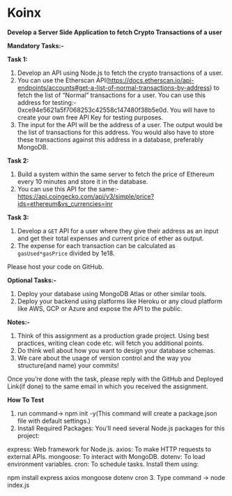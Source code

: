 # Koinx 
**Develop a Server Side Application to fetch Crypto Transactions of a user**

**Mandatory Tasks:-**

**Task 1:**

1. Develop an API using Node.js to fetch the crypto transactions of a user.
2. You can use the Etherscan API(https://docs.etherscan.io/api-endpoints/accounts#get-a-list-of-normal-transactions-by-address) to fetch the list of “Normal” transactions for a user. You can use this address for testing:- 0xce94e5621a5f7068253c42558c147480f38b5e0d. You will have to create your own free API Key for testing purposes.
3. The input for the API will be the address of a user. The output would be the list of transactions for this address. You would also have to store these transactions against this address in a database, preferably MongoDB.

**Task 2:**

1. Build a system within the same server to fetch the price of Ethereum every 10 minutes and store it in the database.
2. You can use this API for the same:- https://api.coingecko.com/api/v3/simple/price?ids=ethereum&vs_currencies=inr

**Task 3:**

1. Develop a `GET` API for a user where they give their address as an input and get their total expenses and current price of ether as output.
2. The expense for each transaction can be calculated as `gasUsed*gasPrice` divided by 1e18.

Please host your code on GitHub.

**Optional Tasks:-**

1. Deploy your database using MongoDB Atlas or other similar tools.
2. Deploy your backend using platforms like Heroku or any cloud platform like AWS, GCP or Azure and expose the API to the public.

**Notes:-**

1. Think of this assignment as a production grade project. Using best practices, writing clean code etc. will fetch you additional points.
2. Do think well about how you want to design your database schemas.
3. We care about the usage of version control and the way you structure(and name) your commits!

Once you’re done with the task, please reply with the GitHub and Deployed Link(if done) to the same email in which you received the assignment.


**How To Test**
1. run command-> npm init -y(This command will create a package.json file with default settings.)
2. Install Required Packages: You'll need several Node.js packages for this project:

express: Web framework for Node.js.
axios: To make HTTP requests to external APIs.
mongoose: To interact with MongoDB.
dotenv: To load environment variables.
cron: To schedule tasks.
Install them using:

npm install express axios mongoose dotenv cron
3. Type command -> node index.js



